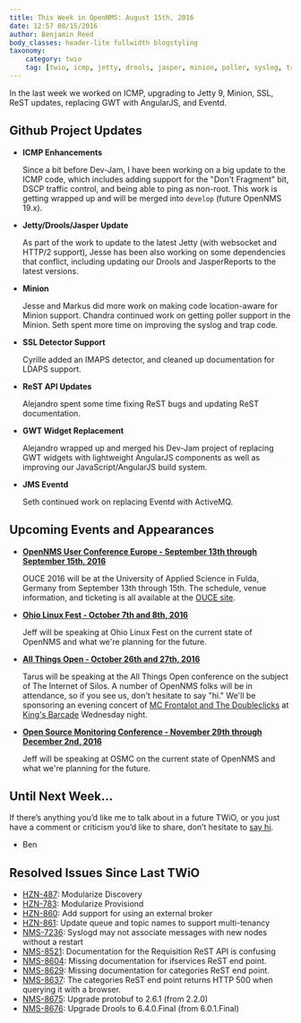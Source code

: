 ```yaml
---
title: This Week in OpenNMS: August 15th, 2016
date: 12:57 08/15/2016
author: Benjamin Reed
body_classes: header-lite fullwidth blogstyling
taxonomy:
    category: twio
    tag: [twio, icmp, jetty, drools, jasper, minion, poller, syslog, traps, imap, ldap, rest, gwt, angularjs, jms, activemq, eventd, ouce, ohio linux fest, all things open, ato, mc frontalot, the doubleclicks, kings barcade, osmc]
---
```


In the last week we worked on ICMP, upgrading to Jetty 9, Minion, SSL, ReST updates, replacing GWT with AngularJS, and Eventd.

<!-- git log --all --no-merges --since='2016-08-08 00:00:00' --until='2016-08-15 00:00:00' --format='%Cblue%ai %Cgreen%aN %Cred%d %Creset%s %Cblue(%H)'  | sort | less -R -->

Github Project Updates
----------------------

* __ICMP Enhancements__

  Since a bit before Dev-Jam, I have been working on a big update to the ICMP code, which includes adding support for the "Don't Fragment" bit, DSCP traffic control, and being able to ping as non-root.  This work is getting wrapped up and will be merged into `develop` (future OpenNMS 19.x).

* __Jetty/Drools/Jasper Update__

  As part of the work to update to the latest Jetty (with websocket and HTTP/2 support), Jesse has been also working on some dependencies that conflict, including updating our Drools and JasperReports to the latest versions.

* __Minion__

  Jesse and Markus did more work on making code location-aware for Minion support.  Chandra continued work on getting poller support in the Minion.  Seth spent more time on improving the syslog and trap code.

* __SSL Detector Support__

  Cyrille added an IMAPS detector, and cleaned up documentation for LDAPS support.

* __ReST API Updates__

  Alejandro spent some time fixing ReST bugs and updating ReST documentation.

* __GWT Widget Replacement__

  Alejandro wrapped up and merged his Dev-Jam project of replacing GWT widgets with lightweight AngularJS components as well as improving our JavaScript/AngularJS build system.

* __JMS Eventd__

  Seth continued work on replacing Eventd with ActiveMQ.

Upcoming Events and Appearances
-------------------------------

* __[OpenNMS User Conference Europe - September 13th through September 15th, 2016](https://ouce.opennms.eu)__

  OUCE 2016 will be at the University of Applied Science in Fulda, Germany from September 13th through 15th. The schedule, venue information, and ticketing is all available at the [OUCE site](https://ouce.opennms.eu).

* __[Ohio Linux Fest - October 7th and 8th, 2016](https://ohiolinux.org/)__

  Jeff will be speaking at Ohio Linux Fest on the current state of OpenNMS and what we're planning for the future.

* __[All Things Open - October 26th and 27th, 2016](https://allthingsopen.org/)__

  Tarus will be speaking at the All Things Open conference on the subject of The Internet of Silos.  A number of OpenNMS folks will be in attendance, so if you see us, don't hesitate to say "hi."  We'll be sponsoring an evening concert of [MC Frontalot and The Doubleclicks](http://www.adventuresinoss.com/2016/07/05/mc-frontalot-and-the-doubleclicks-at-all-things-open/) at [King's Barcade](http://www.kingsbarcade.com/) Wednesday night.

* __[Open Source Monitoring Conference - November 29th through December 2nd, 2016](https://www.netways.de/en/events_trainings/osmc/overview/)__

  Jeff will be speaking at OSMC on the current state of OpenNMS and what we're planning for the future.

Until Next Week…
----------------

If there’s anything you’d like me to talk about in a future TWiO, or you just have a comment or criticism you’d like to share, don’t hesitate to [say hi](mailto:twio@opennms.org).

- Ben

Resolved Issues Since Last TWiO
-------------------------------

* [HZN-487](http://issues.opennms.org/browse/HZN-487): Modularize Discovery
* [HZN-783](http://issues.opennms.org/browse/HZN-783): Modularize Provisiond
* [HZN-860](http://issues.opennms.org/browse/HZN-860): Add support for using an external broker
* [HZN-861](http://issues.opennms.org/browse/HZN-861): Update queue and topic names to support multi-tenancy
* [NMS-7236](http://issues.opennms.org/browse/NMS-7236): Syslogd may not associate messages with new nodes without a restart
* [NMS-8521](http://issues.opennms.org/browse/NMS-8521): Documentation for the Requisition ReST API is confusing
* [NMS-8604](http://issues.opennms.org/browse/NMS-8604): Missing documentation for ifservices ReST end point.
* [NMS-8629](http://issues.opennms.org/browse/NMS-8629): Missing documentation for categories ReST end point.
* [NMS-8637](http://issues.opennms.org/browse/NMS-8637): The categories ReST end point returns HTTP 500 when querying it with a browser.
* [NMS-8675](http://issues.opennms.org/browse/NMS-8675): Upgrade protobuf to 2.6.1 (from 2.2.0)
* [NMS-8676](http://issues.opennms.org/browse/NMS-8676): Upgrade Drools to 6.4.0.Final (from 6.0.1.Final)

<!--
  http://issues.opennms.org/issues/?filter=13303
  :1,$s#^[^\t]*\t[^\t]*\t\([^\t]*\)\t#* [\1](http://issues.opennms.org/browse/\1): #
  :1,$s#[\t ]*$#\1#
-->
